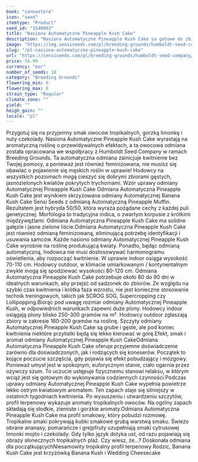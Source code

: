 ```yaml
---
book: "cannastore"
icon: "seed"
itemtype: "Product"
seed_id: "1540003"
title: "Nasiona Automatyczne Pineapple Kush Cake"
description: "Nasiona Automatyczne Pineapple Kush Cake sa gotowe do zbiorów w 80-90 dni. Grube jasnozielone szczyty pokrywają każdą łodygę tej tropikalnej odmiany."
image: "https://img.sensiseeds.com/pl/breeding-grounds/humboldt-seed-company/pineapple-kush-cake-automatyczne-image.png"
slug: "/pl-nasiona-automatyczne-pineapple-kush-cake"
url: "https://sensiseeds.com/pl/breeding-grounds/humboldt-seed-company/pineapple-kush-cake-automatyczne?a_aid=cannastore"
price: 54.99
currency: "eur"
number_of_seeds: 10
category: "Breeding Grounds"
flowering_min: 0
flowering_max: 0
strain_type: "Regular"
climate_zone: ""
yield: ""
heigh_gain: ""
locale: "pl"
---
```

Przygotuj się na przyjemny smak owoców tropikalnych, gorzką limonkę i nuty czekolady. Nasiona Automatyczne Pineapple Kush Cake wyrastają na aromatyczną roślinę o przewidywalnych efektach, a ta owocowa odmiana została opracowana we współpracy z Humboldt Seed Company w ramach Breeding Grounds. Ta automatyczna odmiana zainicjuje kwitnienie bez Twojej pomocy, a ponieważ jest również feminizowana, nie musisz się obawiać o pojawienie się męskich roślin w uprawie! Hodowcy na wszystkich poziomach mogą cieszyć się dobrymi zbiorami gęstych, jasnozielonych kwiatów pokrytych trychomami. Wzór uprawy odmiany Automatycznej Pineapple Kush Cake Odmiana Automatyczna Pineapple Kush Cake jest wynikiem skrzyżowana odmiany Automatycznej Banana Kush Cake Sensi Seeds z odmianą Automatyczną Pineapple Muffin. Rezultatem jest hybryda 50/50, która wyraża pożądane cechy z każdej puli genetycznej. Morfologia to tradycyjna indica, o zwartym korpusie z krótkimi międzywęźlami. Odmiana Automatyczna Pineapple Kush Cake ma solidne gałęzie i jasne zielone liście.Odmiana Automatyczna Pineapple Kush Cake jest również odmianą feminizowaną, eliminującą potrzebę identyfikacji i usuwania samców. Każde nasiono odmiany Automatycznej Pineapple Kush Cake wyrośnie na roślinę produkującą kwiaty. Ponadto, będąc odmianą automatyczną, hodowca nie musi dostosowywać harmonogramu oświetlenia, aby rozpocząć kwitnienie. W uprawie indoor osiąga wysokość 70-110 cm. Hodowcy outdoor, w klimacie umiarkowanym / kontynentalnym zwykle mogą się spodziewać wysokości 80-120 cm. Odmiana Automatyczna Pineapple Kush Cake potrzebuje około 80 do 90 dni w idealnych warunkach, aby przejść od sadzonek do zbiorów. Ze względu na szybki czas kwitnienia i krótka faza wzrostu, nie jest konieczne stosowanie technik treningowych, takich jak SCROG SOG, Supercropping czy Lollipopping.Biorąc pod uwagę rozmiar odmiany Automatycznej Pineapple Kush, w odpowiednich warunkach zapewni duże plony. Hodowcy indoor osiągają plony blisko 250-300 gramów na m². Hodowcy outdoor zgłaszają zbiory w zakresie 160-200 gramów na roślinę. Szczyty odmiany Automatycznej Pineapple Kush Cake są grube i gęste, ale pod koniec kwitnienia niektóre przylistki będą się lekko kierować w górę.Efekt, smak i aromat odmiany Automatycznej Pineapple Kush CakeOdmiana Automatyczna Pineapple Kush Cake oferuje przyjemne doświadczenie zarówno dla doświadczonych, jak i rodzących się koneserów. Początek to kojące poczucie szczęścia, gdy pojawia się efekt pobudzający i mózgowy. Ponieważ umysł jest w spokojnym, euforycznym stanie, ciało ogarnia przez ożywczy szum. To uczucie ustępuje fizycznemu stanowi relaksu, w którym wciąż jest się gotowym do wykonywania codziennych czynności.Podczas uprawy odmiany Automatycznej Pineapple Kush Cake wypełnia powietrze lekko ostrym kwiatowym aromatem. Ten zapach staje się silniejszy w ostatnich tygodniach kwitnienia. Po wysuszeniu i utwardzeniu szczytów, profil terpenowy wykazuje aromaty tropikalnych owoców. Na ogólny zapach składają się słodkie, ziemiste i gorzkie aromaty.Odmiana Automatyczna Pineapple Kush Cake ma profil smakowy, który pobudzi rozmowę. Tropikalne smaki pokrywają kubki smakowe grubą warstwą smaku. Świeżo obrane ananasy, pomarańcze i grejpfruty uzupełniają smaki cytrusowej limonki mojito i czekolady. Gdy tylko język dotyka ust, od razu pojawiają się obrazy słonecznych tropikalnych plaż. Czy wiesz, że…? Doskonała odmiana dla początkującychNiesamowity tropikalny profil terpenowy Rodzic, Banana Kush Cake jest krzyżówką Banana Kush i Wedding Cheesecake
